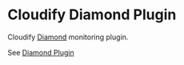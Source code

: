 # Cloudify Diamond Plugin

Cloudify [Diamond](https://github.com/BrightcoveOS/Diamond) monitoring plugin.

See [Diamond Plugin](http://getcloudify.org/guide/3.1/plugin-script.html)

